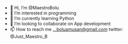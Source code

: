 - 👋 Hi, I’m @MaestroBolu
- 👀 I’m interested in programming
- 🌱 I’m currently learning Python
- 💞️ I’m looking to collaborate on App development
- 📫 How to reach me ...boluamusan@gmail.com twitter: @Just_Maestro_B

<!---
MaestroBolu/MaestroBolu is a ✨ special ✨ repository because its `README.md` (this file) appears on your GitHub profile.
You can click the Preview link to take a look at your changes.
--->
